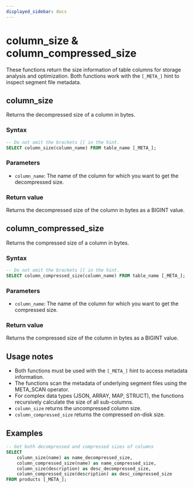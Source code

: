 ```yaml
---
displayed_sidebar: docs
---
```


# column_size & column_compressed_size

These functions return the size information of table columns for storage analysis and optimization. Both functions work with the `[_META_]` hint to inspect segment file metadata.

## column_size

Returns the decompressed size of a column in bytes.

### Syntax

```SQL
-- Do not omit the brackets [] in the hint.
SELECT column_size(column_name) FROM table_name [_META_];
```

### Parameters

- `column_name`: The name of the column for which you want to get the decompressed size.

### Return value

Returns the decompressed size of the column in bytes as a BIGINT value.

## column_compressed_size

Returns the compressed size of a column in bytes.

### Syntax

```SQL
-- Do not omit the brackets [] in the hint.
SELECT column_compressed_size(column_name) FROM table_name [_META_];
```

### Parameters

- `column_name`: The name of the column for which you want to get the compressed size.

### Return value

Returns the compressed size of the column in bytes as a BIGINT value.

## Usage notes

- Both functions must be used with the `[_META_]` hint to access metadata information.
- The functions scan the metadata of underlying segment files using the META_SCAN operator.
- For complex data types (JSON, ARRAY, MAP, STRUCT), the functions recursively calculate the size of all sub-columns.
- `column_size` returns the uncompressed column size.
- `column_compressed_size` returns the compressed on-disk size.

## Examples

```sql
-- Get both decompressed and compressed sizes of columns
SELECT 
    column_size(name) as name_decompressed_size,
    column_compressed_size(name) as name_compressed_size,
    column_size(description) as desc_decompressed_size,
    column_compressed_size(description) as desc_compressed_size
FROM products [_META_];
```
